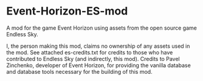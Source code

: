 # Event-Horizon-ES-mod
A mod for the game Event Horizon using assets from the open source game Endless Sky.

I, the person making this mod, claims no ownership of any assets used in the mod. See attached es-credits.txt for credits to those who have contributed to Endless Sky (and indirectly, this mod). Credits to Pavel Zinchenko, developer of Event Horizon, for providing the vanilla database and database tools necessary for the building of this mod.
